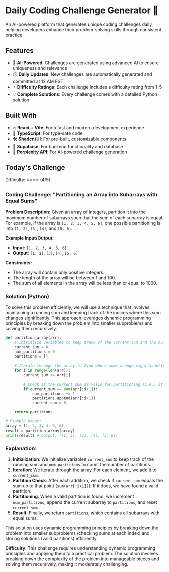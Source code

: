 # Daily Coding Challenge Generator 🚀

An AI-powered platform that generates unique coding challenges daily, helping developers enhance their problem-solving skills through consistent practice.

## Features

- 🤖 **AI-Powered**: Challenges are generated using advanced AI to ensure uniqueness and relevance
- 🕒 **Daily Updates**: New challenges are automatically generated and committed at 12 AM EST
- ⭐ **Difficulty Ratings**: Each challenge includes a difficulty rating from 1-5
- 💡 **Complete Solutions**: Every challenge comes with a detailed Python solution

## Built With

- 🔥 **React + Vite**: For a fast and modern development experience
- 🔷 **TypeScript**: For type-safe code
- 🛠️ **Shadcn/UI**: For pre-built, customizable components
- 🔌 **Supabase**: For backend functionality and database
- 🤖 **Perplexity API**: For AI-powered challenge generation

## Today's Challenge

Difficulty: ⭐⭐⭐⭐ (4/5)

### Coding Challenge: "Partitioning an Array into Subarrays with Equal Sums"

**Problem Description:**
Given an array of integers, partition it into the maximum number of subarrays such that the sum of each subarray is equal. For example, if the array is `[1, 2, 3, 4, 5, 6]`, one possible partitioning is into `[1, 2]`, `[3]`, `[4]`, and `[5, 6]`.

**Example Input/Output:**
- **Input**: `[1, 2, 3, 4, 5, 6]`
- **Output**: `[1, 2]`, `[3]`, `[4]`, `[5, 6]`

**Constraints:**
- The array will contain only positive integers.
- The length of the array will be between 1 and 100.
- The sum of all elements in the array will be less than or equal to 1000.

### Solution (Python)

To solve this problem efficiently, we will use a technique that involves maintaining a running sum and keeping track of the indices where this sum changes significantly. This approach leverages dynamic programming principles by breaking down the problem into smaller subproblems and solving them recursively.

```python
def partition_array(arr):
    # Initialize variables to keep track of the current sum and the number of partitions
    current_sum = 0
    num_partitions = 0
    partitions = []

    # Iterate through the array to find where sums change significantly
    for i in range(len(arr)):
        current_sum += arr[i]
        
        # Check if the current sum is valid for partitioning (i.e., it's equal to the total sum)
        if current_sum == sum(arr[:i+1]):
            num_partitions += 1
            partitions.append(arr[:i+1])
            current_sum = 0

    return partitions

# Example usage:
array = [1, 2, 3, 4, 5, 6]
result = partition_array(array)
print(result) # Output: [[1, 2], [3], [4], [5, 6]]
```

### Explanation:
1. **Initialization**: We initialize variables `current_sum` to keep track of the running sum and `num_partitions` to count the number of partitions.
2. **Iteration**: We iterate through the array. For each element, we add it to `current_sum`.
3. **Partition Check**: After each addition, we check if `current_sum` equals the sum up to that point (`sum(arr[:i+1])`). If it does, we have found a valid partition.
4. **Partitioning**: When a valid partition is found, we increment `num_partitions`, append the current subarray to `partitions`, and reset `current_sum`.
5. **Result**: Finally, we return `partitions`, which contains all subarrays with equal sums.

This solution uses dynamic programming principles by breaking down the problem into smaller subproblems (checking sums at each index) and storing solutions (valid partitions) efficiently.

**Difficulty**:
This challenge requires understanding dynamic programming principles and applying them to a practical problem. The solution involves breaking down the complexity of the problem into manageable pieces and solving them recursively, making it moderately challenging.